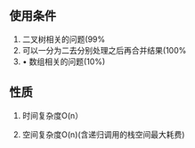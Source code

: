 ## 使用条件

1.  二叉树相关的问题(99%
2. 可以一分为二去分别处理之后再合并结果(100%
3. • 数组相关的问题(10%)

## 性质


1. 时间复杂度O(n）

2. 空间复杂度O(n)(含递归调用的栈空间最大耗费)